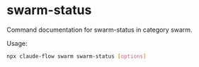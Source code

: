 # swarm-status

Command documentation for swarm-status in category swarm.

Usage:

```bash
npx claude-flow swarm swarm-status [options]
```
